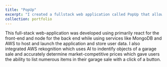 ```yaml
---
title: "PopUp"
excerpt: "I created a fullstack web application called PopUp that allowed users to find local garage sales and services in their area. <br/><img src='/images/Screenshot 2024-08-15 at 6.49.54 PM.png'>" 
collection: portfolio
---
```


This full-stack web-application was developed using primarily react for the front-end and node for the back end while using services like MongoDB and AWS to host and launch the application and store user data. I also integrated AWS rekognition which uses AI to indentify objects of a garage sale and accurately determine market-competitive prices which gave users the ability to list numerous items in their garage sale with a click of a button.
